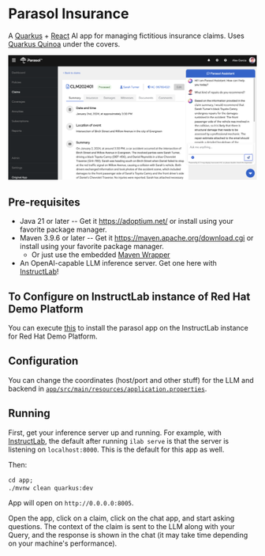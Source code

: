# Parasol Insurance

A [Quarkus](https://quarkus.io) + [React](https://react.dev/) AI app for managing fictitious insurance claims. Uses [Quarkus Quinoa](https://docs.quarkiverse.io/quarkus-quinoa/dev/index.html) under the covers.

![App](app/src/main/webui/src/app/assets/images/sample.png)

## Pre-requisites

- Java 21 or later -- Get it https://adoptium.net/  or install using your favorite package manager.
- Maven 3.9.6 or later -- Get it https://maven.apache.org/download.cgi or install using your favorite package manager.
    - Or just use the embedded [Maven Wrapper](https://maven.apache.org/wrapper)
- An OpenAI-capable LLM inference server. Get one here with [InstructLab](https://github.com/instructlab/instructlab)!

## To Configure on InstructLab instance of Red Hat Demo Platform

You can execute [this]([https://gist.githubusercontent.com/jameslabocki/748e191006d0e311dec21c72e95570d1/raw/3c40273c962c3ee598a13dd853b831ac9df884ff/gistfile1.txt](https://raw.githubusercontent.com/jameslabocki/ilabdemo/main/install.sh)) to install the parasol app on the InstructLab instance for Red Hat Demo Platform.

## Configuration

You can change the coordinates (host/port and other stuff) for the LLM and backend in [`app/src/main/resources/application.properties`](app/src/main/resources/application.properties).

## Running

First, get your inference server up and running. For example, with [InstructLab](https://github.com/instructlab/instructlab), the default after running `ilab serve` is that the server is listening on `localhost:8000`. This is the default for this app as well.

Then:

```
cd app;
./mvnw clean quarkus:dev
```
App will open on `http://0.0.0.0:8005`.

Open the app, click on a claim, click on the chat app, and start asking questions. The context of the claim is sent to the LLM along with your Query, and the response is shown in the chat (it may take time depending on your machine's performance).
